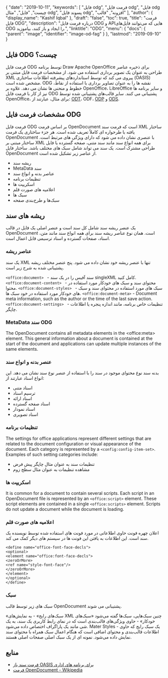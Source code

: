 {
  "date": "2019-10-11",
  "keywords": [
"فایل odg",
"فرمت فایل odg",
"فایل odg چیست",
"فایل",
"مثال odg",
"پسوند فایل odg",
"افزونه",
"قالب"
],
  "author": {
    "display_name": "Kashif Iqbal"
},
  "draft": "false",
  "toc": true,
  "title": "فرمت فایل ODG",
  "description": "درباره فرمت فایل ODG و APIهایی که می‌توانند فایل‌های ODG را ایجاد و باز کنند، بیاموزید.",
  "linktitle": "ODG",
  "menu": {
    "docs": {
      "parent": "image",
      "identifier": "image-od-fag"
}
},
  "lastmod": "2019-09-10"
}

## فایل ODG چیست؟

فرمت فایل ODG توسط برنامه Draw Apache OpenOffice برای ذخیره عناصر طراحی به عنوان یک تصویر برداری استفاده می شود. از مشخصات فرمت فایل مبتنی بر XML پیروی می کند که توسط استانداردهای پیشرفته اطلاعات ساختاری (OASIS) مشخص شده است. ODG نقشه ها را به عنوان تصاویر برداری با استفاده از نقاط، خطوط و منحنی ها نشان می دهد. علاوه بر OpenOffice، LibreOffice و سایر برنامه ها نیز از کار با فرمت فایل ODG پشتیبانی می کنند. سایر قالب‌های پشتیبانی شده توسط OpenOffice، برای مثال، عبارتند از: [ODT](/word-processing/odt/)، ODF، [ODP](/presentation/odp/) و [ODS](/spreadsheet/ods/).


## مشخصات فرمت فایل ODG

فرمت فایل ODG بر اساس فرمت OpenDocument است که فرمت سند XML ساختار یافته با طرحواره ای کاملاً تعریف شده است.
هر جزء ساختاری یک فرمت OpenDocument با عنصری نشان داده می شود که دارای ویژگی های مرتبط است. ساختار مبتنی بر XML برای همه انواع سند مانند سند متنی، صفحه گسترده یا فایل طراحی مشترک است. یک سند می تواند شامل سبک های مختلف باشد. ساختار فایل OpenDocument از عناصر زیر تشکیل شده است.
  * ریشه سند
  * MetaData سند
  * عناصر بدنه و انواع سند
  * تنظیمات برنامه
  * اسکریپت ها
  * اعلامیه های صورت قلم
  * سبک ها
  * سبک‌ها و طرح‌بندی صفحه

##  ریشه های سند ##

یک عنصر ریشه سند شامل کل سند است و عنصر اصلی یک فایل در قالب OpenDocument است. همان نوع عناصر ریشه سند برای همه انواع سند مانند متن، اسناد، صفحات گسترده و اسناد ترسیمی قابل اعمال است.

### عناصر ریشه ###
یک سند XML تنها با عنصر ریشه خود نشان داده می شود. پنج عنصر مختلف ریشه پشتیبانی شده به شرح زیر است.

`<office:document> ` - سند آفیس را در یک سند singleXML کامل کنید.
`<office:document-content> ` - محتوای سند و سبک های خودکار مورد استفاده در محتوا.
`<office:document-styles> ` - سبک های مورد استفاده در محتوای سند و سبک های خودکار مورد استفاده در خود سبک ها.
`<office:document-meta>` - Document meta information, such as the author or the time of the last save action.
`<office:document-settings> ` - تنظیمات خاص برنامه، مانند اندازه پنجره یا اطلاعات چاپگر.

### MetaData سند ODG ###
The OpenDocument contains all metadata elements in the \<office:meta> element. This general information about a document is contained at the start of the document and applications can update multiple instances of the same elements.

### عنصر بدنه و انواع سند ###
بدنه سند نوع محتوای موجود در سند را با استفاده از عنصر نوع سند نشان می دهد. این انواع اسناد عبارتند از:
  * اسناد متنی
  * ترسیم اسناد
  * اسناد ارائه
  * اسناد صفحه گسترده
  * اسناد نمودار
  * اسناد تصویری

### تنظیمات برنامه ###
The settings for office applications represent different settings that are related to the document configuration or visual appearance of the document. Each category is represented by a `<config:config-item-set>`. Examples of such setting categories include:
  * تنظیمات سند به عنوان مثال چاپگر پیش فرض
  * مشاهده تنظیمات به عنوان مثال سطح زوم

### اسکریپت ها ###
It is common for a document to contain several scripts. Each script in an OpenDocument file is represented by an `<office:script>` element. These script elements are contained in a single `<office:scripts>` element. Scripts do not update a document while the document is loading.
### اعلامیه های صورت قلم ###

اعلان چهره فونت حاوی اطلاعاتی در مورد فونت های استفاده شده توسط نویسنده یک سند است. این اطلاعات به یافتن این فونت ها در سیستم های دیگر کمک می کند.
```
<define name="office-font-face-decls">
<optional>
<element name="office:font-face-decls">
<zeroOrMore>
<ref name="style-font-face"/>
</zeroOrMore>
</element>
</optional>
</define>
```
### سبک ###
سبک های زیر توسط قالب OpenDocument پشتیبانی می شوند.

«سبک‌های رایج» - به نمایش‌های XML چنین سبک‌هایی، سبک‌ها گفته می‌شود
«سبک‌های خودکار» - حاوی ویژگی‌های قالب‌بندی است که در نمای رابط کاربری یک سند، به یک شی مانند یک پاراگراف اختصاص داده می‌شود.
Mater Styles - یک سبک رایج که حاوی اطلاعات قالب‌بندی و محتوای اضافی است که هنگام اعمال سبک همراه با محتوای سند نمایش داده می‌شود. نمونه ای از یک سبک اصلی صفحات اصلی هستند.

## منابع ##
  * [فرمت سند باز OASIS برای برنامه های اداری](https://www.oasis-open.org/committees/tc_home.php?wg_abbrev=office)
  * [فرمت OpenDocument - Wikipedia](https://en.wikipedia.org/wiki/OpenDocument)


